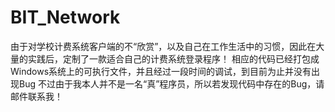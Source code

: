 # BIT_Network
由于对学校计费系统客户端的不“欣赏”，以及自己在工作生活中的习惯，因此在大量的实践后，定制了一款适合自己的计费系统登录程序！
相应的代码已经打包成Windows系统上的可执行文件，并且经过一段时间的调试，到目前为止并没有出现Bug
不过由于我本人并不是一名“真”程序员，所以若发现代码中存在的Bug，请邮件联系我！
